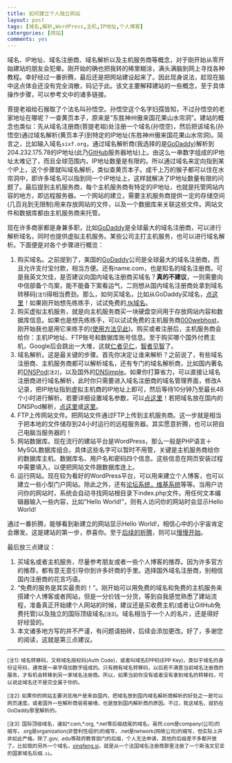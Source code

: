 ```yaml
---
title: 如何建立个人独立网站
layout: post
tags: [域名,解析,WordPress,主机,IP地址,个人博客]
catergories: [网站]
comments: yes
---
```


域名、IP地址、域名注册商、域名解析以及主机服务商等概念，对于刚开始从零开始建站的朋友会犯晕。刚开始的确也把我转的稀里糊涂，满头满脑到网上寻找各种教程。幸好经过一番折腾，最后还是把网站建设起来了。因此现身说法，趁现在脑中这点体会还没有完全消散，码记于此。该文主要解释建站的一些概念，至于具体操作步骤，可以参考文中的诸多链接。

菩提老祖给石猴取了个法名叫孙悟空。孙悟空这个名字妇孺皆知，不过孙悟空的老家地址在哪呢？一查黄页本子，原来是“东胜神州傲来国花果山水帘洞”。建站的概念也类似：先从域名注册商(菩提老祖)处注册一个域名(孙悟空)，然后把该域名(孙悟空)通过域名解析(黄页本子)到特定的IP地址(东胜神州傲来国花果山水帘洞)。简言之，比如输入域名`sixf.org`，通过域名解析商(我选择的是[GoDaddy](http://x.co/gobirder))解析到204.232.175.78的IP地址(此乃[GitHub](http://github.com)服务器地址)上。由这么一串数字组成的IP地址太难记了，而且全球范围内，IP地址数量是有限的。所以通过域名来定向指到某个IP上，这个步骤就叫域名解析，类似查黄页本子。成千上万的猴子都可以住在水帘洞中，即许多域名可以指到同一个IP地址上，这样就解决了IP地址数量有限的问题了。最后提到主机服务商，每个主机服务商有特定的IP地址，也就是托管网站内容的地方，即远程服务器。一个网站的建立，需要主机服务商提供一定的存储空间(几百兆到无限制)用来存放网站的文件，以及一个数据库来关联这些文件。网站文件和数据库都由主机服务商来托管。

现在许多商家都是身兼多职，比如[GoDaddy](http://x.co/gobirder)是全球最大的域名注册商，可以进行解析域名，同时也提供虚拟主机服务。某些公司主打主机服务，也可以进行域名解析。下面便是对各个步骤进行概览：

1.	购买域名。之前提到了，美国的[GoDaddy](http://x.co/gobirder)公司是全球最大的域名注册商，而且允许支付宝付款，相当方便。还有name.com，也是知名的域名注册商。可是我英文欠佳，是否建议向国内域名注册商买域名？**真的不建议**，一则需要向中信部备个鸟案，能不能备下案看运气，二则想从国内域名注册商处拿到域名转移码<small>\[注1\]</small>得相当费劲。那么，如何买域名，比如从GoDaddy买域名，[点这里](http://www.xuejianzhan.com/2105.html)！如果刚开始想先练练手，试试免费的[.tk域名](http://dot.tk)。
1.	购买虚拟主机服务，就是向主机服务商买一块硬盘空间用于存放网站内容和数据库信息。如果也是想先练练手，可以试试免费的主机服务商[000webhost](http://www.000webhost.com/752844.html)，刚开始我也是用它来练手的([使用方法见此](http://baike.baidu.com/view/2315826.htm))。购买或者注册后，主机服务商会给你：主机IP地址、FTP账号和数据库账号信息。至于购买哪个国外付费主机，Google后会跳出一大堆，这就[仁者](http://www.williamlong.info/archives/177.html)[见仁](http://www.us-webhosting.com/index.shtml?cgb1)，[智者](http://www.freegroup.org/2013/09/sign-up-web-hosting/)[见智](http://collegeinfogeek.com/personal-website/)了。
1.	域名解析。这是最关键的步骤。首先你决定让谁来解析？之前说了，有些域名注册商、主机服务商都可以解析域名，还有专门的域名解析商，比如国内著名的[DNSPod](https://www.dnspod.cn)<small>\[注2\]</small>，以及国外的[DNSimple](https://dnsimple.com)。如果你打算省力，可以直接让域名注册商进行域名解析，此时你只需要进入域名注册商的域名管理界面，修改A记录，把IP地址指到虚拟主机商的IP地址上即可，然后等待10分钟乃至最长48个小时进行解析。若要详细设置域名参数，可以[点这里](http://www.siqiboke.com/post/20.html)！若把域名放在国内的DNSPod解析，[点这里](https://support.dnspod.cn/Kb/showarticle/?qtype=功能介绍及使用教程&tsid=42)或[这里](http://www.wn789.com/?post=100)。
1.	FTP上传网站文件。把网站文件通过FTP上传到主机服务商。这一步就是相当于把本地的文件储存到24小时运行的远程服务器。其实愿意折腾，也可以把自己电脑当服务器的！
1.	网站数据库。现在流行的建站平台是WordPress，那么一般是PHP语言＋MySQL数据库组合。具体这些名字可以暂时不用管，关键是主机服务商给你的数据库主机、数据库名、用户名和密码四个信息。这些信息在网页安装过程中需要填入，以便把网站文件跟数据库连上。
1.	运行网站。现在较为看好的WordPress平台，可以用来建立个人博客，也可以建立一些小型门户网站。除此之外，还有[论坛系统，维基系统](http://yihui.name/cn/2009/06/how-to-build-a-website-as-a-dummy/)等等。当用户访问你的网站时，系统会自动寻找网站根目录下index.php文件。用任何文本编辑器输入一些内容，比如“Hello World!”，则有人访问你的网站时会显示Hello World!

通过一番折腾，能够看到新建立的网站显示Hello World!，相信心中的小宇宙肯定会爆发。这是建站的第一步，恭喜你。至于[后续的折腾](http://codex.wordpress.org.cn/首页)，则可以[慢慢开始](http://www.56.com/w98/album-aid-9813850.html)。

最后放三点建议：

1.	买域名或者主机服务，尽量参考朋友或者一些个人博客的推荐。因为许多官方的推荐，都有意无意引导你到许多奸商的手里。选择国外域名注册商，别相信国内注册商的花言巧语。
2.	“免费的服务是其实最贵的！”。刚开始可以用免费的域名和免费的主机服务来搭建个人博客或者网站，但是一分价钱一分货，等到自我感觉熟悉了建站流程，准备真正开始建个人网站的时候，建议还是买收费主机(或者让GitHub免费托管)以及独立的国际顶级域名<small>\[注3\]</small>。域名相当于一个人的名片，还是得好好经营的。
3.	本文诸多地方写的并不严谨，有问题请拍砖，后续会添加更改。好了，多谢您的阅读，这就是第三点建议。




---

<small>\[注1\]: 域名转移码，又称域名授权码(Auth Code)，或者叫域名EPP码(EPP Key)，类似于域名的身份证号码，通常是一串字母加数字组成的。只有拥有域名转移码，以后若不满意当前域名注册商的服务，才有机会转移到另一家域名注册商。所以，如果当前你没有或者没有拿到域名的转移码，可以说这域名还不是完全属于你的。

\[注2\]: 如果你的网站主要浏览用户是来自国内，把域名放到国内域名解析商解析的好处之一是可以网页速度。或者国外一些解析商容易被墙，也是放到国内解析商的原因。不过，我这域名，就扔在GoDaddy那里解析的。

\[注3\]: 国际顶级域名，诸如\*.com,\*.org, \*.net等后缀结尾的域名。虽然.com是company(公司)的缩写，.org是organization(非营利性组织)的缩写，.net是network(网络公司)的缩写，但实际上并非如此严格。除了.gov, .edu等政府教育部门的后缀，个人无法申请，其他的后缀差不多都开放了。比如我的另外一个域名，[xingfeng.si](http://xingfeng.si)，就是从一个法国域名注册商那里注册了一个斯洛文尼亚的国家域名后缀`.si`。</small>